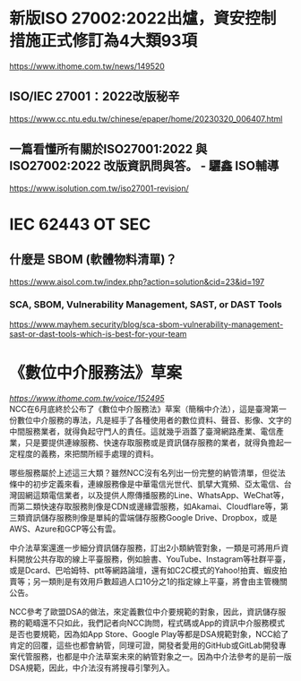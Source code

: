 # 新版ISO 27002:2022出爐，資安控制措施正式修訂為4大類93項
https://www.ithome.com.tw/news/149520
## ISO/IEC 27001：2022改版秘辛
https://www.cc.ntu.edu.tw/chinese/epaper/home/20230320_006407.html
## 一篇看懂所有關於ISO27001:2022 與ISO27002:2022 改版資訊問與答。 - 驪鑫 ISO輔導
https://www.isolution.com.tw/iso27001-revision/
# IEC 62443 OT SEC
## 什麼是 SBOM (軟體物料清單)？
https://www.aisol.com.tw/index.php?action=solution&cid=23&id=197
### SCA, SBOM, Vulnerability Management, SAST, or DAST Tools
https://www.mayhem.security/blog/sca-sbom-vulnerability-management-sast-or-dast-tools-which-is-best-for-your-team
# 《數位中介服務法》草案
<i> https://www.ithome.com.tw/voice/152495 </i><br>
NCC在6月底終於公布了《數位中介服務法》草案（簡稱中介法），這是臺灣第一份數位中介服務的專法，凡是經手了各種使用者的數位資料、聲音、影像、文字的中間服務業者，就得負起守門人的責任。這就幾乎涵蓋了臺灣網路產業、電信產業，只是要提供連線服務、快速存取服務或是資訊儲存服務的業者，就得負擔起一定程度的義務，來把關所經手處理的資料。

哪些服務屬於上述這三大類？雖然NCC沒有名列出一份完整的納管清單，但從法條中的初步定義來看，連線服務像是中華電信光世代、凱擘大寬頻、亞太電信、台灣固網這類電信業者，以及提供人際傳播服務的Line、WhatsApp、WeChat等，而第二類快速存取服務則像是CDN或邊緣雲服務，如Akamai、Cloudflare等，第三類資訊儲存服務則像是單純的雲端儲存服務Google Drive、Dropbox，或是AWS、Azure和GCP等公有雲。

中介法草案還進一步細分資訊儲存服務，訂出2小類納管對象，一類是可將用戶資料開放公共存取的線上平臺服務，例如臉書、YouTube、Instagram等社群平臺，或是Dcard、巴哈姆特、ptt等網路論壇，還有如C2C模式的Yahoo!拍賣、蝦皮拍賣等；另一類則是有效用戶數超過人口10分之1的指定線上平臺，將會由主管機關公告。

NCC參考了歐盟DSA的做法，來定義數位中介要規範的對象，因此，資訊儲存服務的範疇還不只如此，我們記者向NCC詢問，程式碼或App的資訊中介服務模式是否也要規範，因為如App Store、Google Play等都是DSA規範對象，NCC給了肯定的回覆，這些也都會納管，同理可證，開發者愛用的GitHub或GitLab開發專案代管服務，也都是中介法草案未來的納管對象之一。因為中介法參考的是前一版DSA規範，因此，中介法沒有將搜尋引擎列入。
